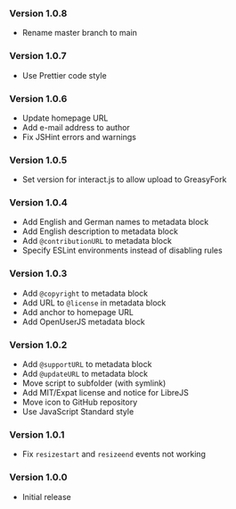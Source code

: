 ### Version 1.0.8

- Rename master branch to main

### Version 1.0.7

- Use Prettier code style

### Version 1.0.6

- Update homepage URL
- Add e-mail address to author
- Fix JSHint errors and warnings

### Version 1.0.5

- Set version for interact.js to allow upload to GreasyFork

### Version 1.0.4

- Add English and German names to metadata block
- Add English description to metadata block
- Add `@contributionURL` to metadata block
- Specify ESLint environments instead of disabling rules

### Version 1.0.3

- Add `@copyright` to metadata block
- Add URL to `@license` in metadata block
- Add anchor to homepage URL
- Add OpenUserJS metadata block

### Version 1.0.2

- Add `@supportURL` to metadata block
- Add `@updateURL` to metadata block
- Move script to subfolder (with symlink)
- Add MIT/Expat license and notice for LibreJS
- Move icon to GitHub repository
- Use JavaScript Standard style

### Version 1.0.1

- Fix `resizestart` and `resizeend` events not working

### Version 1.0.0

- Initial release
